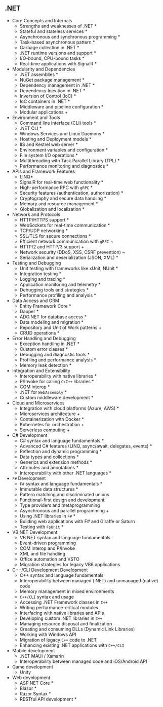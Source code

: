 ## .NET

- Core Concepts and Internals
  - Strengths and weaknesses of .NET *
  - Stateful and stateless services *
  - Asynchronous and synchronous programming *
  - Task-based asynchronous pattern *
  - Garbage collection in .NET *
  - .NET runtime versions and support *
  - I/O-bound, CPU-bound tasks *
  - Real-time applications with SignalR *
- Modularity and Dependencies
  - .NET assemblies *
  - NuGet package management *
  - Dependency management in .NET *
  - Dependency Injection in .NET *
  - Inversion of Control (IoC) *
  - IoC containers in .NET *
  - Middleware and pipeline configuration *
  - Modular applications +
- Environment and Tools
  - Command line interface (CLI) tools *
  - .NET CLI *
  - Windows Services and Linux Daemons *
  - Hosting and Deployment models *
  - IIS and Kestrel web server *
  - Environment variables and configuration *
  - File system I/O operations *
  - Multithreading with Task Parallel Library (TPL) *
  - Performance monitoring and diagnostics *
- APIs and Framework Features
  - LINQ*
  - SignalR for real-time web functionality *
  - High-performance RPC with `gRPC` *
  - Security features (authentication, authorization) *
  - Cryptography and secure data handling *
  - Memory and resource management *
  - Globalization and localization *
- Network and Protocols
  - HTTP/HTTPS support *
  - WebSockets for real-time communication *
  - TCP/UDP networking *
  - SSL/TLS for secure connections *
  - Efficient network communication with `gRPC` ~
  - HTTP/2 and HTTP/3 support +
  - Network security (DDoS, XSS, CSRF prevention) ~
  - Serialization and deserialization (JSON, XML) *
- Testing and Debugging
  - Unit testing with frameworks like xUnit, NUnit *
  - Integration testing *
  - Logging and tracing *
  - Application monitoring and telemetry *
  - Debugging tools and strategies *
  - Performance profiling and analysis *
- Data Access and ORM
  - Entity Framework Core *
  - Dapper *
  - ADO.NET for database access *
  - Data modeling and migration *
  - Repository and Unit of Work patterns +
  - CRUD operations *
- Error Handling and Debugging
  - Exception handling in .NET *
  - Custom error classes *
  - Debugging and diagnostic tools *
  - Profiling and performance analysis *
  - Memory leak detection *
- Integration and Extensibility
  - Interoperability with native libraries *
  - P/Invoke for calling `C/C++` libraries *
  - COM interop *
  - .NET for `WebAssembly` *
  - Custom middleware development *
- Cloud and Microservices
  - Integration with cloud platforms (Azure, AWS) *
  - Microservices architecture +
  - Containerization with Docker *
  - Kubernetes for orchestration +
  - Serverless computing +
- C# Development
  - C# syntax and language fundamentals *
  - Advanced C# features (LINQ, async/await, delegates, events) *
  - Reflection and dynamic programming *
  - Data types and collections *
  - Generics and extension methods *
  - Attributes and annotations *
  - Interoperability with other .NET languages *
- `F#` Development
  - `F#` syntax and language fundamentals *
  - Immutable data structures *
  - Pattern matching and discriminated unions
  - Functional-first design and development
  - Type providers and metaprogramming
  - Asynchronous and parallel programming +
  - Using .NET libraries in `F#` *
  - Building web applications with F# and Giraffe or Saturn
  - Testing with `FsUnit` *
- VB.NET Development
  - VB.NET syntax and language fundamentals
  - Event-driven programming
  - COM interop and P/Invoke
  - XML and file handling
  - Office automation and VSTO
  - Migration strategies for legacy VB6 applications
- C++/CLI Development Development
  - C++ syntax and language fundamentals
  - Interoperability between managed (.NET) and unmanaged (native) code
  - Memory management in mixed environments
  - `C++/CLI` syntax and usage
  - Accessing .NET Framework classes in `C++`
  - Writing performance-critical modules
  - Interfacing with native libraries and APIs
  - Developing custom .NET libraries in `C++`
  - Managing resource disposal and finalization
  - Creating and consuming DLLs (Dynamic Link Libraries)
  - Working with Windows API
  - Migration of legacy `C++` code to .NET
  - Enhancing existing .NET applications with `C++/CLI`
- Mobile development
  - .NET MAUI / Xamarin
  - Interoperability between managed code and iOS/Android API
- Game development
  - Unity
- Web development
  - ASP.NET Core *
  - Blazor *
  - Razor Syntax *
  - RESTful API development *
